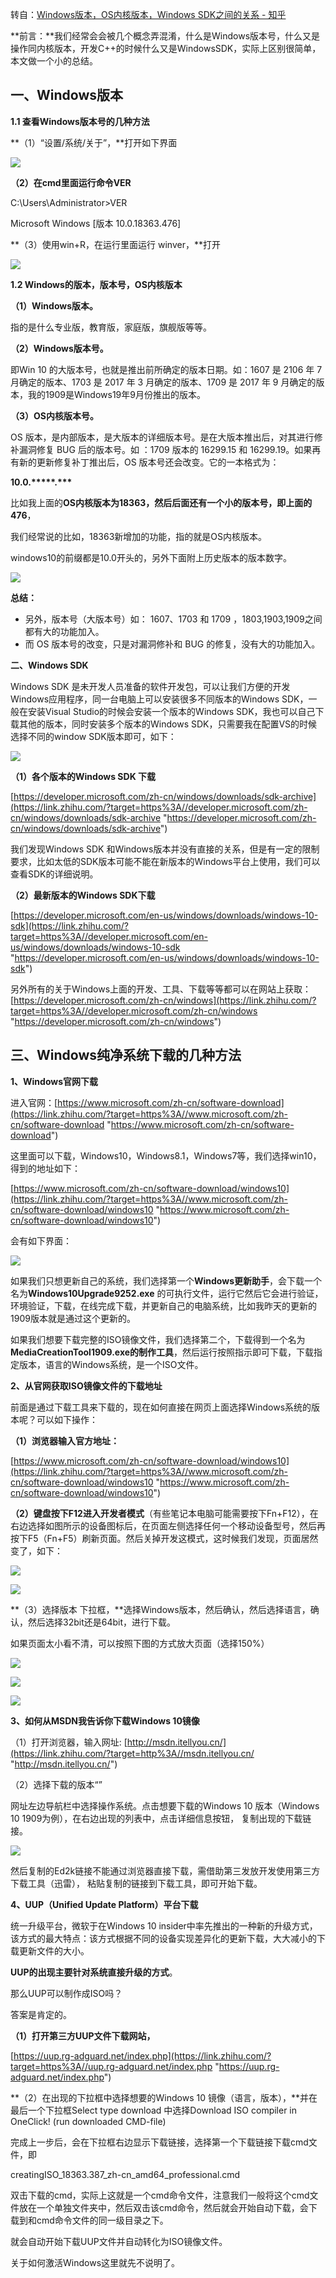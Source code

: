 转自：[Windows版本，OS内核版本，Windows SDK之间的关系 - 知乎](https://zhuanlan.zhihu.com/p/339516655 "Windows版本，OS内核版本，Windows SDK之间的关系 - 知乎")

**前言：**我们经常会会被几个概念弄混淆，什么是Windows版本号，什么又是操作同内核版本，开发C++的时候什么又是WindowsSDK，实际上区别很简单，本文做一个小的总结。

## 一、Windows版本

**1.1 查看Windows版本号的几种方法**

**（1）“设置/系统/关于”，**打开如下界面

![](vx_images/320241812254191.jpeg)

**（2）在cmd里面运行命令VER**

C:\\Users\\Administrator>VER

Microsoft Windows \[版本 10.0.18363.476\]

**（3）使用win+R，在运行里面运行 winver，**打开

![](vx_images/317481812242730.jpeg)

**1.2 Windows的版本，版本号，OS内核版本**

**（1）Windows版本。**

指的是什么专业版，教育版，家庭版，旗舰版等等。

**（2）Windows版本号。**

即Win 10 的大版本号，也就是推出前所确定的版本日期。如：1607 是 2106 年 7 月确定的版本、1703 是 2017 年 3 月确定的版本、1709 是 2017 年 9 月确定的版本，我的1909是Windows19年9月份推出的版本。

**（3）OS内核版本号。**

OS 版本，是内部版本，是大版本的详细版本号。是在大版本推出后，对其进行修补漏洞修复 BUG 后的版本号。如 ：1709 版本的 16299.15 和 16299.19。如果再有新的更新修复补丁推出后，OS 版本号还会改变。它的一本格式为：

**10.0.\*\*\*\*\*.\*\*\***

比如我上面的**OS内核版本为18363，然后后面还有一个小的版本号，即上面的476**，

我们经常说的比如，18363新增加的功能，指的就是OS内核版本。

windows10的前缀都是10.0开头的，另外下面附上历史版本的版本数字。

![](vx_images/315401812249736.jpeg)

**总结：**

*   另外，版本号（大版本号）如： 1607、1703 和 1709 ，1803,1903,1909之间都有大的功能加入。
*   而 OS 版本号的改变，只是对漏洞修补和 BUG 的修复，没有大的功能加入。

**二、Windows SDK**

Windows SDK 是未开发人员准备的软件开发包，可以让我们方便的开发Windows应用程序，同一台电脑上可以安装很多不同版本的Windows SDK，一般在安装Visual Studio的时候会安装一个版本的Windows SDK，我也可以自己下载其他的版本，同时安装多个版本的Windows SDK，只需要我在配置VS的时候选择不同的window SDK版本即可，如下：

![](vx_images/313311812233655.jpeg)

**（1）各个版本的Windows SDK 下载**

[https://developer.microsoft.com/zh-cn/windows/downloads/sdk-archive](https://link.zhihu.com/?target=https%3A//developer.microsoft.com/zh-cn/windows/downloads/sdk-archive "https://developer.microsoft.com/zh-cn/windows/downloads/sdk-archive")

我们发现Windows SDK 和Windows版本并没有直接的关系，但是有一定的限制要求，比如太低的SDK版本可能不能在新版本的Windows平台上使用，我们可以查看SDK的详细说明。

**（2）最新版本的Windows SDK下载**

[https://developer.microsoft.com/en-us/windows/downloads/windows-10-sdk](https://link.zhihu.com/?target=https%3A//developer.microsoft.com/en-us/windows/downloads/windows-10-sdk "https://developer.microsoft.com/en-us/windows/downloads/windows-10-sdk")

另外所有的关于Windows上面的开发、工具、下载等等都可以在网站上获取：[https://developer.microsoft.com/zh-cn/windows](https://link.zhihu.com/?target=https%3A//developer.microsoft.com/zh-cn/windows "https://developer.microsoft.com/zh-cn/windows")

## 三、Windows纯净系统下载的几种方法

**1、Windows官网下载**

进入官网：[https://www.microsoft.com/zh-cn/software-download](https://link.zhihu.com/?target=https%3A//www.microsoft.com/zh-cn/software-download "https://www.microsoft.com/zh-cn/software-download")

这里面可以下载，Windows10，Windows8.1，Windows7等，我们选择win10，得到的地址如下：

[https://www.microsoft.com/zh-cn/software-download/windows10](https://link.zhihu.com/?target=https%3A//www.microsoft.com/zh-cn/software-download/windows10 "https://www.microsoft.com/zh-cn/software-download/windows10")

会有如下界面：

![](vx_images/311211812254500.jpeg)

如果我们只想更新自己的系统，我们选择第一个**Windows更新助手**，会下载一个名为**Windows10Upgrade9252.exe** 的可执行文件，运行它然后它会进行验证，环境验证，下载，在线完成下载，并更新自己的电脑系统，比如我昨天的更新的1909版本就是通过这个更新的。

如果我们想要下载完整的ISO镜像文件，我们选择第二个，下载得到一个名为**MediaCreationTool1909.exe的制作工具**，然后运行按照指示即可下载，下载指定版本，语言的Windows系统，是一个ISO文件。

**2、从官网获取ISO镜像文件的下载地址**

前面是通过下载工具来下载的，现在如何直接在网页上面选择Windows系统的版本呢？可以如下操作：

**（1）浏览器输入官方地址：**

[https://www.microsoft.com/zh-cn/software-download/windows10](https://link.zhihu.com/?target=https%3A//www.microsoft.com/zh-cn/software-download/windows10 "https://www.microsoft.com/zh-cn/software-download/windows10")

**（2）键盘按下F12进入开发者模式**（有些笔记本电脑可能需要按下Fn+F12），在右边选择如图所示的设备图标后，在页面左侧选择任何一个移动设备型号，然后再按下F5（Fn+F5）刷新页面。然后关掉开发这模式，这时候我们发现，页面居然变了，如下：

![](vx_images/309131812261208.jpeg)

![](vx_images/305041812245113.jpeg)

**（3）选择版本 下拉框，**选择Windows版本，然后确认，然后选择语言，确认，然后选择32bit还是64bit，进行下载。

如果页面太小看不清，可以按照下图的方式放大页面（选择150%）

![](vx_images/301951812245457.jpeg)

![](vx_images/298801812254477.jpeg)

![](vx_images/296721812236836.jpeg)

**3、如何从MSDN我告诉你下载Windows 10镜像**

（1）打开浏览器，输入网址: [http://msdn.itellyou.cn/](https://link.zhihu.com/?target=http%3A//msdn.itellyou.cn/ "http://msdn.itellyou.cn/")

（2）选择下载的版本“”

网址左边导航栏中选择操作系统。点击想要下载的Windows 10 版本（Windows 10 1909为例），在右边出现的列表中，点击详细信息按钮， 复制出现的下载链接。

![](vx_images/294061812245997.jpeg)

然后复制的Ed2k链接不能通过浏览器直接下载，需借助第三发放开发使用第三方下载工具（迅雷）， 粘贴复制的链接到下载工具，即可开始下载。

**4、UUP（Unified Update Platform）平台下载**

统一升级平台，微软于在Windows 10 insider中率先推出的一种新的升级方式，该方式的最大特点：该方式根据不同的设备实现差异化的更新下载，大大减小的下载更新文件的大小。

**UUP的出现主要针对系统直接升级的方式**。

那么UUP可以制作成ISO吗？

答案是肯定的。

**（1）打开第三方UUP文件下载网站，**

[https://uup.rg-adguard.net/index.php](https://link.zhihu.com/?target=https%3A//uup.rg-adguard.net/index.php "https://uup.rg-adguard.net/index.php")

**（2）在出现的下拉框中选择想要的Windows 10 镜像（语言，版本），**并在最后一个下拉框Select type download 中选择Download ISO compiler in OneClick! (run downloaded CMD-file)

完成上一步后，会在下拉框右边显示下载链接，选择第一个下载链接下载cmd文件，即

creatingISO\_18363.387\_zh-cn\_amd64\_professional.cmd

双击下载的cmd，实际上这就是一个cmd命令文件，注意我们一般将这个cmd文件放在一个单独文件夹中，然后双击该cmd命令，然后就会开始自动下载，会下载到和cmd命令文件的同一级目录之下。

就会自动开始下载UUP文件并自动转化为ISO镜像文件。

关于如何激活Windows这里就先不说明了。
